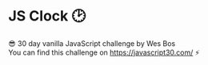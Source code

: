 # JS Clock 🕑
😎 30 day vanilla JavaScript challenge by Wes Bos <br>
You can find this challenge on https://javascript30.com/ ⚡
